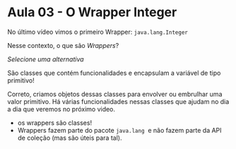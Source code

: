 # Aula 03 - O Wrapper Integer

No último vídeo vimos o primeiro Wrapper: `java.lang.Integer`

Nesse contexto, o que são *Wrappers*?

*Selecione uma alternativa*

São classes que contém funcionalidades e encapsulam a variável de tipo primitivo!

Correto, criamos objetos dessas classes para envolver ou embrulhar uma valor primitivo. Há várias funcionalidades nessas classes que ajudam no dia a dia que veremos no próximo video.

- os wrappers são classes!
- Wrappers fazem parte do pacote `java.lang`  e não fazem parte da API de coleção (mas são úteis para tal).